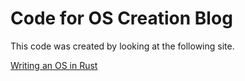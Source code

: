 # Code for OS Creation Blog

This code was created by looking at the following site.

[Writing an OS in Rust](https://os.phil-opp.com)
